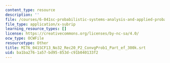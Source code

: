 ```yaml
---
content_type: resource
description: ''
file: /courses/6-041sc-probabilistic-systems-analysis-and-applied-probability-fall-2013/ba1ba2761a57bd95853dc91b040133f2_MIT6_041SCF13_No32_Rec20_P2_ConvgProb1_Part_ef_300k.srt
file_type: application/x-subrip
learning_resource_types: []
license: https://creativecommons.org/licenses/by-nc-sa/4.0/
ocw_type: OCWFile
resourcetype: Other
title: MIT6_041SCF13_No32_Rec20_P2_ConvgProb1_Part_ef_300k.srt
uid: ba1ba276-1a57-bd95-853d-c91b040133f2
---
```

